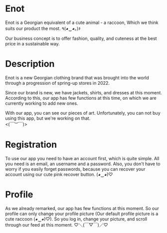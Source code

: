 # Enot

Enot is a Georgian equivalent of a cute animal - a raccoon, Which we think suits our product the most. ٩(◕‿◕｡)۶	

Our business concept is to offer fashion, quality, and cuteness at the best price in a sustainable way. 	

# Description
Enot is a new Georgian clothing brand that was brought into the world through a progression of spring-up stores in 2022.

Since our brand is new, we have jackets, shirts, and dresses at this moment. According to this, our app has few functions at this time, on which we are currently working to add new ones.

With our app, you can see our pieces of art. 
Unfortunately, you can not buy using this app, but we're working on that. 	 
 <(￣︶￣)>
# Registration

To use our app you need to have an account first, which is quite simple. All you need is an email, an username and a password. Also, you don't have to worry if you easily forget passwords, because you can recover your account using our cute pink recover button. (◕‿◕)♡
 
# Profile
As we already remarked,  our app has few functions at this moment. So our profile can only change your profile picture (Our default profile picture is a cute raccoon (◕‿◕)♡). So you log in, change your picture, and scroll through our feed at this moment.  ♡＼(￣▽￣)／♡
